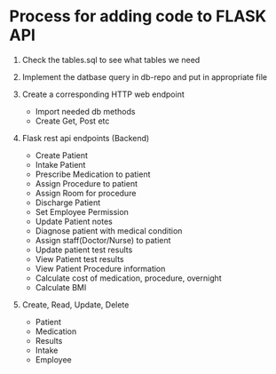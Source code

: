 
# Process for adding code to FLASK API
1. Check the tables.sql to see what tables we need
2. Implement the datbase query in db-repo and put in appropriate file
3. Create a corresponding HTTP web endpoint 
	* Import needed db methods
	* Create Get, Post etc


1. Flask rest api endpoints (Backend)
	* Create Patient
	* Intake Patient
	* Prescribe Medication to patient
	* Assign Procedure to patient
	* Assign Room for procedure
	* Discharge Patient
	* Set Employee Permission
	* Update Patient notes
	* Diagnose patient with medical condition
	* Assign staff(Doctor/Nurse) to patient
	* Update patient test results
	* View Patient test results
	* View Patient Procedure information
	* Calculate cost of medication, procedure, overnight
	* Calculate BMI


2. Create, Read, Update, Delete
	* Patient
	* Medication
	* Results
	* Intake
	* Employee 

